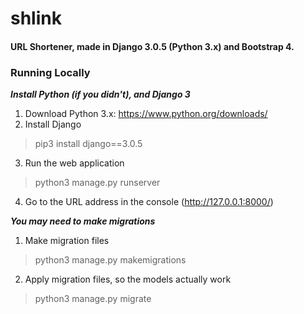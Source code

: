# shlink
#### URL Shortener, made in Django 3.0.5 (Python 3.x) and Bootstrap 4.


### Running Locally

***Install Python (if you didn't), and Django 3***
1. Download Python 3.x: https://www.python.org/downloads/
2. Install Django
> pip3 install django==3.0.5
3. Run the web application
> python3 manage.py runserver 
4. Go to the URL address in the console (http://127.0.0.1:8000/)

***You may need to make migrations***
1. Make migration files
> python3 manage.py makemigrations
2. Apply migration files, so the models actually work
> python3 manage.py migrate
